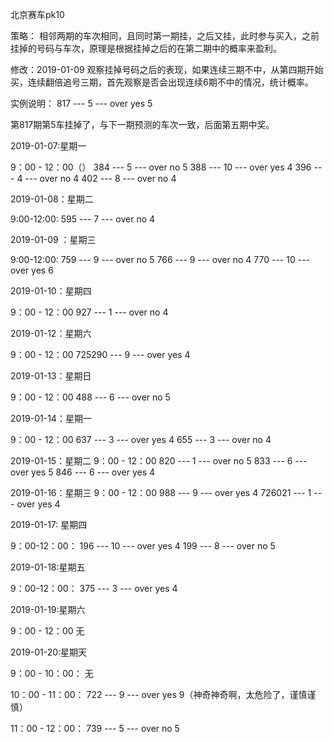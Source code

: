 北京赛车pk10

策略：
相邻两期的车次相同，且同时第一期挂，之后又挂，此时参与买入，之前挂掉的号码与车次，原理是根据挂掉之后的在第二期中的概率来盈利。

修改：2019-01-09
观察挂掉号码之后的表现，如果连续三期不中，从第四期开始买，连续翻倍追号三期，首先观察是否会出现连续6期不中的情况，统计概率。

实例说明：
817 --- 5 --- over yes 5

第817期第5车挂掉了，与下一期预测的车次一致，后面第五期中奖。

2019-01-07:星期一 

9：00 - 12：00（）
384 --- 5 --- over no 5
388 --- 10 --- over yes 4
396 --- 4 --- over no 4
402 --- 8 --- over no 4

<!--12：00 - 18：00-->
<!--439 --- 8 --- over no 4-->
<!--440 --- 4 --- over yes 5-->
<!--446 --- 5 --- over no 6-->
<!--457 --- 2 --- over no 4-->
<!--465 --- 7 --- over no 6-->
<!--484 -- 5 --- over yes 4-->
<!--486 --- 5 --- over yes 4-->
<!---->
<!--18：00 - 24:00:-->
<!--498 --- 2 --- over no 5-->
<!--551 --- 10 --- over yes 5-->

2019-01-08：星期二

9:00-12:00:
595 --- 7 --- over no 4

<!--12:00-18:00:-->
<!--599 --- 2 --- over no 4-->
<!--615 --- 10 --- over yes 4-->
<!---->
<!--18:00-24:00:-->
<!--678 --- 5 --- over yes 4-->
<!--692 --- 9 --- over no 5-->
<!--702 --- 6 --- over yes 5-->
<!--711 --- 5 --- over no 5-->

2019-01-09 ：星期三

9:00-12:00:
759 --- 9 --- over no 5
766 --- 9 --- over no 4
770 --- 10 --- over yes 6

<!--12:00-18:00：-->
<!--775 --- 4 --- over yes 9-->
<!--776 --- 4 --- over no 5-->
<!--793 --- 3 --- over no 4-->
<!--817 --- 5 --- over yes 5-->
<!--834 --- 6 --- over no 7-->

<!--18：00-24：00：-->
<!--873 --- 10 --- over no 5-->
<!--893 --- 6 --- over no 4-->
<!--910 --- 7 --- over no 4-->

2019-01-10：星期四

9：00 - 12：00
927 --- 1 --- over no 4

<!--12:00 - 18:00:-->
<!--964 --- 9 --- over yes 4-->
<!--971 --- 10 --- over no 4-->
<!--986 --- 1 --- over yes 5-->
<!--987 --- 1 --- over no 4-->
<!--715000 --- 5 --- over 7-->

2019-01-12：星期六

9：00 - 12：00
725290 --- 9 --- over yes 4


<!--12:00 - 18:00:-->
<!--322 --- 3 --- over no 4-->
<!--336 --- 9 --- over no 4-->
<!--341 --- 5 --- over no 5-->


2019-01-13：星期日

9：00 - 12：00
488 --- 6 --- over no 5

<!--12:00 - 18:00:-->
<!--496 --- 8 --- over no 4-->
<!--500 --- 2 --- over no 4-->
<!--502 --- 3 --- over no 6-->
<!--536 --- 9 --- over no 4-->


2019-01-14：星期一

9：00 - 12：00
637 --- 3 --- over yes 4
655 --- 3 --- over no 4

<!--12:00 - 18:00:-->
<!--671 --- 7 --- over yes 5-->
<!--697 --- 1 --- over no 4-->
<!--706 --- 4 --- over no 6-->
<!--726 --- 10 --- over no 4-->


2019-01-15：星期二
9：00 - 12：00
820 --- 1 --- over no 5
833 --- 6 --- over yes 5
846 --- 6 --- over yes 4

<!--12：00-18：00-->
<!--900 --- 10 --- over yes 4-->

2019-01-16：星期三
9：00 - 12：00
988 --- 9 --- over yes 4 
726021 --- 1 --- over yes 4

<!--12：00-18：00-->
<!--038 --- 3 --- over yes 9-->
<!--041 --- 3 --- over no 5-->
<!--056 --- 2 --- over no 5-->
<!--059 --- 7 --- over no 4-->
<!--077 --- 9 --- over no 4-->
<!--087 --- 2 --- over no 4-->
<!--089 --- 7 --- over no 5-->

2019-01-17: 星期四

9：00-12：00：
196 --- 10 --- over yes 4
199 --- 8 --- over no 5

<!--12：00-18：00：-->
<!--210 --- 8 --- over no 4-->
<!--278 --- 5 --- over no 5-->

2019-01-18:星期五

9：00-12：00：
375 --- 3 --- over yes 4

<!--12：00-18：00：-->
<!--388 --- 6 --- over no 4-->
<!--412 --- 6 --- over no 4-->
<!--419 --- 10 --- over no 7-->
<!--446 --- 1 --- over no 5-->
<!--455 --- 10 --- over no 5-->

2019-01-19:星期六

9：00 - 12：00
无

<!--12：00-18：00-->
<!--574 --- 3 --- over yes 4-->
<!--597 --- 7 --- over yes 4-->
<!--598 --- 7 --- over no 4-->
<!--617 --- 7 --- over no 4-->

2019-01-20:星期天

9：00 - 10：00：
无

10：00 - 11：00：
722 --- 9 --- over yes 9（神奇神奇啊，太危险了，谨慎谨慎） 

11：00 - 12：00：
739 --- 5 --- over no 5

